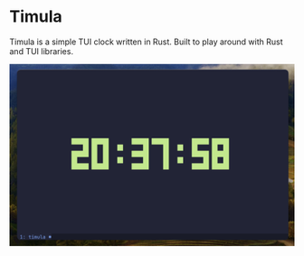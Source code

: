 # Timula

Timula is a simple TUI clock written in Rust. Built to play around with Rust and TUI libraries.

![Screenshot](./assets/demo.png)
